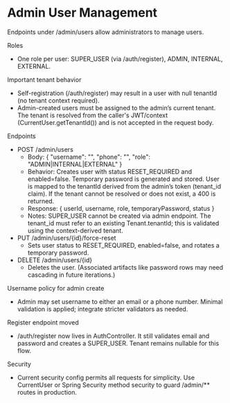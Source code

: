 # Admin User Management

Endpoints under /admin/users allow administrators to manage users.

Roles
- One role per user: SUPER_USER (via /auth/register), ADMIN, INTERNAL, EXTERNAL.

Important tenant behavior
- Self-registration (/auth/register) may result in a user with null tenantId (no tenant context required).
- Admin-created users must be assigned to the admin’s current tenant. The tenant is resolved from the caller's JWT/context (CurrentUser.getTenantId()) and is not accepted in the request body.

Endpoints
- POST /admin/users
  - Body: { "username": "<email or phone>", "phone": "<optional>", "role": "ADMIN|INTERNAL|EXTERNAL" }
  - Behavior: Creates user with status RESET_REQUIRED and enabled=false. Temporary password is generated and stored. User is mapped to the tenantId derived from the admin’s token (tenant_id claim). If the tenant cannot be resolved or does not exist, a 400 is returned.
  - Response: { userId, username, role, temporaryPassword, status }
  - Notes: SUPER_USER cannot be created via admin endpoint. The tenant_id must refer to an existing Tenant.tenantId; this is validated using the context-derived tenant.
- PUT /admin/users/{id}/force-reset
  - Sets user status to RESET_REQUIRED, enabled=false, and rotates a temporary password.
- DELETE /admin/users/{id}
  - Deletes the user. (Associated artifacts like password rows may need cascading in future iterations.)

Username policy for admin create
- Admin may set username to either an email or a phone number. Minimal validation is applied; integrate stricter validators as needed.

Register endpoint moved
- /auth/register now lives in AuthController. It still validates email and password and creates a SUPER_USER. Tenant remains nullable for this flow.

Security
- Current security config permits all requests for simplicity. Use CurrentUser or Spring Security method security to guard /admin/** routes in production.
